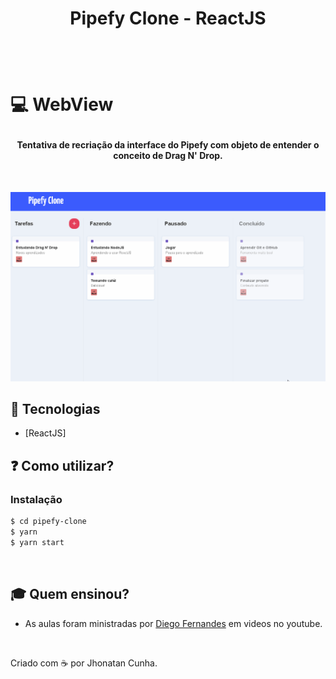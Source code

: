 
<h1 align="center">Pipefy Clone - ReactJS<h1>
<p align="center">
<img src="https://img.shields.io/github/repo-size/jhonatancunha/pipefy-clone" alt="">
<img src="https://img.shields.io/github/license/jhonatancunha/pipefy-clone" alt="">
<img src="https://img.shields.io/github/last-commit/jhonatancunha/pipefy-clone?style=plastic" alt="">
</p>

<p align="center>

</p>

## :computer: WebView

<h4 align="center">
    Tentativa de recriação da interface do Pipefy com objeto de entender o conceito de Drag N' Drop.
</h4>

<br>

<p align="center">
    <img src="imgs/index.gif" alt="">
</p>



## 🚀 Tecnologias

- [ReactJS]

## ❓ Como utilizar?

### Instalação

```bash
$ cd pipefy-clone
$ yarn
$ yarn start
```

<br>

## 🎓 Quem ensinou?

- As aulas foram ministradas por [Diego Fernandes](https://www.youtube.com/watch?v=awRtgpRsdTQ) em videos no youtube.

<br>

Criado com :coffee: por Jhonatan Cunha.
